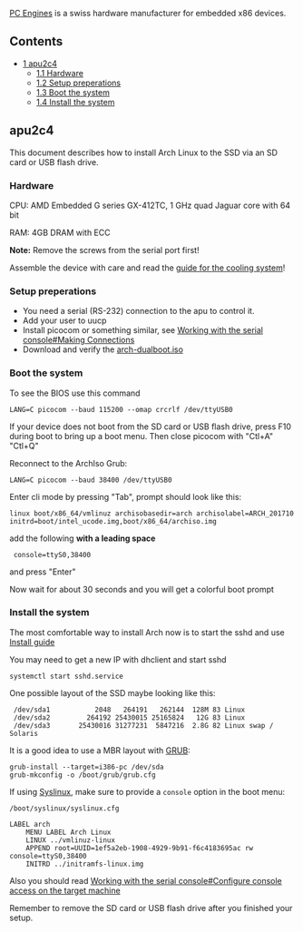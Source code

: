 [PC Engines](http://pcengines.ch/) is a swiss hardware manufacturer for embedded x86 devices.

## Contents

*   [1 apu2c4](#apu2c4)
    *   [1.1 Hardware](#Hardware)
    *   [1.2 Setup preperations](#Setup_preperations)
    *   [1.3 Boot the system](#Boot_the_system)
    *   [1.4 Install the system](#Install_the_system)

## apu2c4

This document describes how to install Arch Linux to the SSD via an SD card or USB flash drive.

### Hardware

CPU: AMD Embedded G series GX-412TC, 1 GHz quad Jaguar core with 64 bit

RAM: 4GB DRAM with ECC

**Note:** Remove the screws from the serial port first!

Assemble the device with care and read the [guide for the cooling system](http://pcengines.ch/apucool.htm)!

### Setup preperations

*   You need a serial (RS-232) connection to the apu to control it.
*   Add your user to uucp
*   Install picocom or something similar, see [Working with the serial console#Making Connections](/index.php/Working_with_the_serial_console#Making_Connections "Working with the serial console")
*   Download and verify the [arch-dualboot.iso](https://www.archlinux.org/download/)

### Boot the system

To see the BIOS use this command

```
LANG=C picocom --baud 115200 --omap crcrlf /dev/ttyUSB0

```

If your device does not boot from the SD card or USB flash drive, press F10 during boot to bring up a boot menu. Then close picocom with "Ctl+A" "Ctl+Q"

Reconnect to the ArchIso Grub:

```
LANG=C picocom --baud 38400 /dev/ttyUSB0

```

Enter cli mode by pressing "Tab", prompt should look like this:

```
linux boot/x86_64/vmlinuz archisobasedir=arch archisolabel=ARCH_201710 initrd=boot/intel_ucode.img,boot/x86_64/archiso.img

```

add the following **with a leading space**

```
 console=ttyS0,38400

```

and press "Enter"

Now wait for about 30 seconds and you will get a colorful boot prompt

### Install the system

The most comfortable way to install Arch now is to start the sshd and use [Install guide](/index.php/Install_guide "Install guide")

You may need to get a new IP with dhclient and start sshd

```
systemctl start sshd.service

```

One possible layout of the SSD maybe looking like this:

```
 /dev/sda1           2048   264191   262144  128M 83 Linux
 /dev/sda2         264192 25430015 25165824   12G 83 Linux
 /dev/sda3       25430016 31277231  5847216  2.8G 82 Linux swap / Solaris

```

It is a good idea to use a MBR layout with [GRUB](/index.php/GRUB "GRUB"):

```
grub-install --target=i386-pc /dev/sda
grub-mkconfig -o /boot/grub/grub.cfg

```

If using [Syslinux](/index.php/Syslinux "Syslinux"), make sure to provide a `console` option in the boot menu:

 `/boot/syslinux/syslinux.cfg` 
```
LABEL arch
    MENU LABEL Arch Linux
    LINUX ../vmlinuz-linux
    APPEND root=UUID=1ef5a2eb-1908-4929-9b91-f6c4183695ac rw console=ttyS0,38400
    INITRD ../initramfs-linux.img
```

Also you should read [Working with the serial console#Configure console access on the target machine](/index.php/Working_with_the_serial_console#Configure_console_access_on_the_target_machine "Working with the serial console")

Remember to remove the SD card or USB flash drive after you finished your setup.